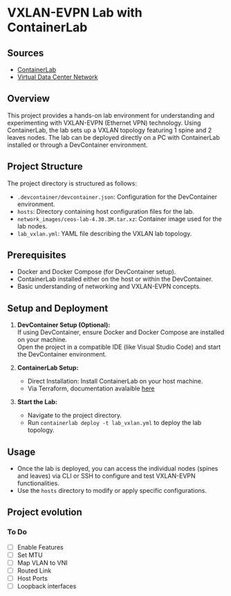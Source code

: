 # VXLAN-EVPN Lab with ContainerLab

## Sources

- [ContainerLab](https://containerlab.dev)
- [Virtual Data Center Network](https://medium.com/@aifakhri/bgp-evpn-and-vxlan-configuration-with-arista-veos-b1046c24d046)

## Overview

This project provides a hands-on lab environment for understanding and experimenting with VXLAN-EVPN (Ethernet VPN) technology. Using ContainerLab, the lab sets up a VXLAN topology featuring 1 spine and 2 leaves nodes. The lab can be deployed directly on a PC with ContainerLab installed or through a DevContainer environment.

## Project Structure

The project directory is structured as follows:

- `.devcontainer/devcontainer.json`: Configuration for the DevContainer environment.
- `hosts`: Directory containing host configuration files for the lab.
- `network_images/ceos-lab-4.30.3M.tar.xz`: Container image used for the lab nodes.
- `lab_vxlan.yml`: YAML file describing the VXLAN lab topology.

## Prerequisites

- Docker and Docker Compose (for DevContainer setup).
- ContainerLab installed either on the host or within the DevContainer.
- Basic understanding of networking and VXLAN-EVPN concepts.

## Setup and Deployment

1. **DevContainer Setup (Optional):**  
   If using DevContainer, ensure Docker and Docker Compose are installed on your machine.  
   Open the project in a compatible IDE (like Visual Studio Code) and start the DevContainer environment.

2. **ContainerLab Setup:**
   - Direct Installation: Install ContainerLab on your host machine.
   - Via Terraform, documentation avalaible [here](https://github.com/MasqAs/AWS-ContainerLab-Deployment)

3. **Start the Lab:**
   - Navigate to the project directory.
   - Run `containerlab deploy -t lab_vxlan.yml` to deploy the lab topology.

## Usage

- Once the lab is deployed, you can access the individual nodes (spines and leaves) via CLI or SSH to configure and test VXLAN-EVPN functionalities.
- Use the `hosts` directory to modify or apply specific configurations.

## Project evolution

### To Do

- [ ] Enable Features
- [ ] Set MTU
- [ ] Map VLAN to VNI
- [ ] Routed Link
- [ ] Host Ports
- [ ] Loopback interfaces

